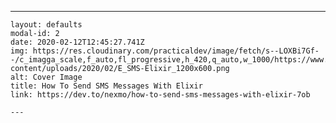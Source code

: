 ---
    layout: defaults
    modal-id: 2
    date: 2020-02-12T12:45:27.741Z
    img: https://res.cloudinary.com/practicaldev/image/fetch/s--LOXBi7Gf--/c_imagga_scale,f_auto,fl_progressive,h_420,q_auto,w_1000/https://www.nexmo.com/wp-content/uploads/2020/02/E_SMS-Elixir_1200x600.png
    alt: Cover Image
    title: How To Send SMS Messages With Elixir
    link: https://dev.to/nexmo/how-to-send-sms-messages-with-elixir-7ob
    
    ---